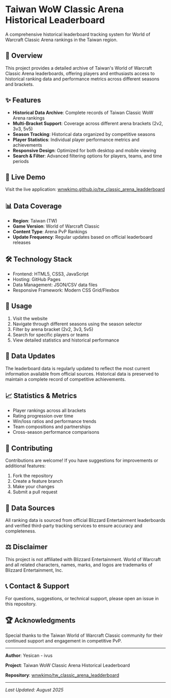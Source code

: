 # Taiwan WoW Classic Arena Historical Leaderboard

A comprehensive historical leaderboard tracking system for World of Warcraft Classic Arena rankings in the Taiwan region.

## 🎯 Overview

This project provides a detailed archive of Taiwan's World of Warcraft Classic Arena leaderboards, offering players and enthusiasts access to historical ranking data and performance metrics across different seasons and brackets.

## ✨ Features

- **Historical Data Archive**: Complete records of Taiwan Classic WoW Arena rankings
- **Multi-Bracket Support**: Coverage across different arena brackets (2v2, 3v3, 5v5)
- **Season Tracking**: Historical data organized by competitive seasons
- **Player Statistics**: Individual player performance metrics and achievements
- **Responsive Design**: Optimized for both desktop and mobile viewing
- **Search & Filter**: Advanced filtering options for players, teams, and time periods

## 🚀 Live Demo

Visit the live application: [wnwkimo.github.io/tw_classic_arena_leadderboard](https://wnwkimo.github.io/)

## 📊 Data Coverage

- **Region**: Taiwan (TW)
- **Game Version**: World of Warcraft Classic
- **Content Type**: Arena PvP Rankings
- **Update Frequency**: Regular updates based on official leaderboard releases

## 🛠️ Technology Stack

- Frontend: HTML5, CSS3, JavaScript
- Hosting: GitHub Pages
- Data Management: JSON/CSV data files
- Responsive Framework: Modern CSS Grid/Flexbox

## 📱 Usage

1. Visit the website
2. Navigate through different seasons using the season selector
3. Filter by arena bracket (2v2, 3v3, 5v5)
4. Search for specific players or teams
5. View detailed statistics and historical performance

## 🔄 Data Updates

The leaderboard data is regularly updated to reflect the most current information available from official sources. Historical data is preserved to maintain a complete record of competitive achievements.

## 📈 Statistics & Metrics

- Player rankings across all brackets
- Rating progression over time
- Win/loss ratios and performance trends
- Team compositions and partnerships
- Cross-season performance comparisons

## 🤝 Contributing

Contributions are welcome! If you have suggestions for improvements or additional features:

1. Fork the repository
2. Create a feature branch
3. Make your changes
4. Submit a pull request

## 📝 Data Sources

All ranking data is sourced from official Blizzard Entertainment leaderboards and verified third-party tracking services to ensure accuracy and completeness.

## ⚖️ Disclaimer

This project is not affiliated with Blizzard Entertainment. World of Warcraft and all related characters, names, marks, and logos are trademarks of Blizzard Entertainment, Inc.

## 📞 Contact & Support

For questions, suggestions, or technical support, please open an issue in this repository.

## 🏆 Acknowledgments

Special thanks to the Taiwan World of Warcraft Classic community for their continued support and engagement in competitive PvP.

---

**Author**: Yesican - ivus

**Project**: Taiwan WoW Classic Arena Historical Leaderboard

**Repository**: [wnwkimo/tw_classic_arena_leadderboard](https://github.com/wnwkimo/tw_classic_arena_leadderboard)

---

*Last Updated: August 2025*
